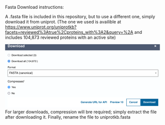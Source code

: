 Fasta Download instructions:

A .fasta file is included in this repository, but to 
use a different one, simply download it from uniprot. 
(The one we used is availible at 
https://www.uniprot.org/uniprotkb?facets=reviewed%3Atrue%2Cproteins_with%3A2&query=%2A 
and includes 104,873 reviewed proteins with an active site)

![img.png](img.png)
For larger downloads, compression will bre required; simply extract the file after downloading it.
Finally, rename the file to uniprotkb.fasta